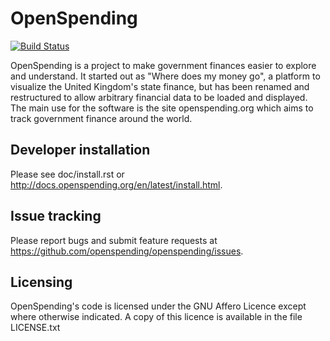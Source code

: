 # OpenSpending

[![Build
Status](https://travis-ci.org/openspending/openspending.png?branch=master)](https://travis-ci.org/openspending/openspending)

OpenSpending is a project to make government finances easier to explore
and understand. It started out as "Where does my money go", a platform
to visualize the United Kingdom's state finance, but has been renamed
and restructured to allow arbitrary financial data to be loaded and
displayed. The main use for the software is the site openspending.org
which aims to track government finance around the world.

## Developer installation

Please see doc/install.rst or http://docs.openspending.org/en/latest/install.html.

## Issue tracking

Please report bugs and submit feature requests at https://github.com/openspending/openspending/issues.

## Licensing

OpenSpending's code is licensed under the GNU Affero Licence except where
otherwise indicated. A copy of this licence is available in the file
LICENSE.txt
